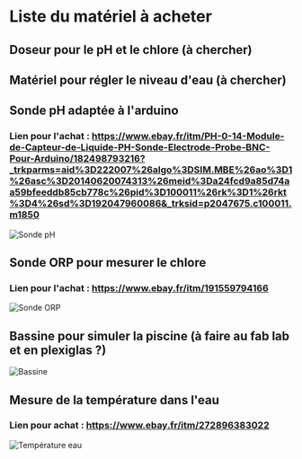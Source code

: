 # Liste du matériel à acheter

## Doseur pour le pH et le chlore (à chercher)

## Matériel pour régler le niveau d'eau (à chercher)

## Sonde pH adaptée à l'arduino
### Lien pour l'achat : https://www.ebay.fr/itm/PH-0-14-Module-de-Capteur-de-Liquide-PH-Sonde-Electrode-Probe-BNC-Pour-Arduino/182498793216?_trkparms=aid%3D222007%26algo%3DSIM.MBE%26ao%3D1%26asc%3D20140620074313%26meid%3Da24fcd9a85d74aa59bfeeddb85cb778c%26pid%3D100011%26rk%3D1%26rkt%3D4%26sd%3D192047960086&_trksid=p2047675.c100011.m1850 
![Sonde pH](https://www.gotronic.fr/ori-sonde-ph-interface-pro-sen0169-24570_3681.jpg)

## Sonde ORP pour mesurer le chlore
### Lien pour l'achat : https://www.ebay.fr/itm/191559794166
![Sonde ORP](http://clement.storck.me/blog/wp-content/uploads/2014/08/piscine_sonde_orp.jpg)

## Bassine pour simuler la piscine (à faire au fab lab et en plexiglas ?)
![Bassine](http://www.cntt.fr/images/produit/bac%2090l%20alimentaire%20%201%20ref%2091900.JPG)


## Mesure de la température dans l'eau 
### Lien pour achat : https://www.ebay.fr/itm/272896383022
![Température eau](http://img.dxcdn.com/productimages/sku_414361_1.jpg)

